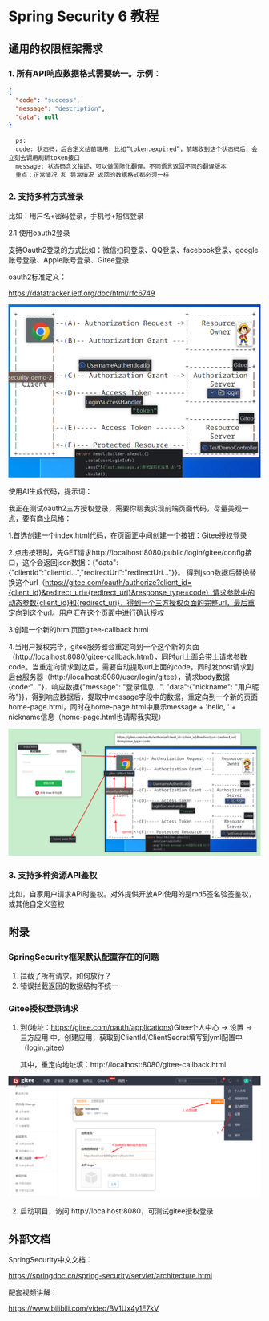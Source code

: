# Spring Security 6 教程
## 通用的权限框架需求
### 1. 所有API响应数据格式需要统一。示例：
```json
{
  "code": "success",
  "message": "description",
  "data": null
}
```
      ps:
      code: 状态码，后台定义给前端用，比如“token.expired”，前端收到这个状态码后，会立刻去调用刷新token接口
      message: 状态码含义描述，可以做国际化翻译。不同语言返回不同的翻译版本
      重点：正常情况 和 异常情况 返回的数据格式都必须一样

### 2. 支持多种方式登录

比如：用户名+密码登录，手机号+短信登录

2.1 使用oauth2登录

支持Oauth2登录的方式比如：微信扫码登录、QQ登录、facebook登录、google账号登录、Apple账号登录、Gitee登录

oauth2标准定义：

https://datatracker.ietf.org/doc/html/rfc6749

![oauth2.png](doc/images/oauth2.png)

使用AI生成代码，提示词：

我正在测试oauth2三方授权登录，需要你帮我实现前端页面代码，尽量美观一点，要有商业风格：

1.首选创建一个index.html代码，在页面正中间创建一个按钮：Gitee授权登录

2.点击按钮时，先GET请求http://localhost:8080/public/login/gitee/config接口，这个会返回json数据：{"data": {"clientId":"clientId...","redirectUri":"redirectUri..."}}。 得到json数据后替换替换这个url（https://gitee.com/oauth/authorize?client_id={client_id}&redirect_uri={redirect_uri}&response_type=code）请求参数中的动态参数{client_id}和{redirect_uri}，得到一个三方授权页面的完整url，最后重定向到这个url。用户汇在这个页面中进行确认授权

3.创建一个新的html页面gitee-callback.html

4.当用户授权完毕，gitee服务器会重定向到一个这个新的页面（http://localhost:8080/gitee-callback.html），同时url上面会带上请求参数code。当重定向请求到达后，需要自动提取url上面的code，同时发post请求到后台服务器（http://localhost:8080/user/login/gitee），请求body数据{code:"..."}，响应数据{"message": "登录信息...", "data":{"nickname": "用户昵称"}}，得到响应数据后，提取中message字段中的数据，重定向到一个新的页面home-page.html，同时在home-page.html中展示message + 'hello, ' + nickname信息（home-page.html也请帮我实现）

![img.png](doc/images/oauth2-login.png)

### 3. 支持多种资源API鉴权

比如，自家用户请求API时鉴权。对外提供开放API使用的是md5签名验签鉴权，或其他自定义鉴权

## 附录
### SpringSecurity框架默认配置存在的问题
1. 拦截了所有请求，如何放行？
2. 错误拦截返回的数据结构不统一

### Gitee授权登录请求

1. 到(地址：https://gitee.com/oauth/applications)Gitee个人中心 -> 设置 -> 三方应用 中，创建应用，获取到ClientId/ClientSecret填写到yml配置中（login.gitee）

   其中，重定向地址填：http://localhost:8080/gitee-callback.html

![img.png](doc/images/img.png)

2. 启动项目，访问 http://localhost:8080，可测试gitee授权登录

## 外部文档

SpringSecurity中文文档：


https://springdoc.cn/spring-security/servlet/architecture.html


配套视频讲解：

https://www.bilibili.com/video/BV1Ux4y1E7kV